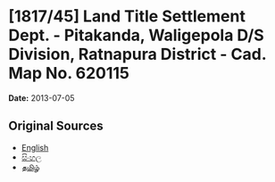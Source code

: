 # [1817/45] Land Title Settlement Dept. - Pitakanda, Waligepola D/S Division, Ratnapura District - Cad. Map No. 620115

**Date:** 2013-07-05

## Original Sources

- [English](https://documents.gov.lk/view/extra-gazettes/2013/7/1817-45_E.pdf)
- [සිංහල](https://documents.gov.lk/view/extra-gazettes/2013/7/1817-45_S.pdf)
- [தமிழ்](https://documents.gov.lk/view/extra-gazettes/2013/7/1817-45_T.pdf)
